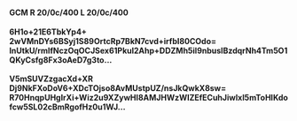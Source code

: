 #### GCM R 20/0c/400 L 20/0c/400
**6H1o+21E6TbkYp4+**<br/>**2wVMnDYs6BSyj1S89OrtcRp7BkN7cvd+irfbI80COdo=**<br/>**lnUtkU/rmIfNczOqOCJSex61Pkul2Ahp+DDZMh5il9nbuslBzdqrNh4Tm5O1QKyCsfg8Fx3oAeD7g3to...**<br/><br/>
**V5mSUVZzgacXd+XR**<br/>**Dj9NkFXoDoV6+XDcTOjso8AvMUstpUZ/nsJkQwkX8sw=**<br/>**R70HnqpUHgIrXi+Wiz2u9XZywHI8AMJHWzWIZEfECuhJiwlxI5mToHlKdofcw5SL02cBmRgofHz0u1WJ...**